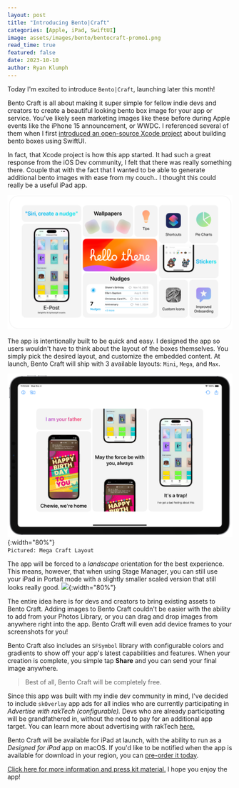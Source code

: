 ```yaml
---
layout: post
title: "Introducing Bento|Craft"
categories: [Apple, iPad, SwiftUI]
image: assets/images/bento/bentocraft-promo1.png
read_time: true
featured: false
date: 2023-10-10
author: Ryan Klumph
---
```


Today I'm excited to introduce `Bento|Craft`, launching later this month! 

Bento Craft is all about making it super simple for fellow indie devs and creators to create a beautiful looking bento box image for your app or service. You've likely seen marketing images like these before during Apple events like the iPhone 15 announcement, or WWDC. I referenced several of them when I first [introduced an open-source Xcode project](https://thatvirtualboy.com/23-swiftui-bento-box/) about building bento boxes using SwiftUI.

In fact, that Xcode project is how this app started. It had such a great response from the iOS Dev community, I felt that there was really something there. Couple that with the fact that I wanted to be able to generate additional bento images with ease from my couch.. I thought this could really be a useful iPad app.

![](/assets/images/bento.png)

The app is intentionally built to be quick and easy. I designed the app so users wouldn't have to think about the layout of the boxes themselves. You simply pick the desired layout, and customize the embedded content. At launch, Bento Craft will ship with 3 available layouts: `Mini`, `Mega`, and `Max`.

![Mega Craft Layout](/assets/images/bento/bento2.png){:width="80%"}  
`Pictured: Mega Craft Layout`  

The app will be forced to a *landscape* orientation for the best experience. This means, however, that when using Stage Manager, you can still use your iPad in Portait mode with a slightly smaller scaled version that still looks really good.
![](/assets/images/bento/bento-tall.png){:width="80%"}  


The entire idea here is for devs and creators to bring existing assets to Bento Craft. Adding images to Bento Craft couldn't be easier with the ability to add from your Photos Library, or you can drag and drop images from anywhere right into the app. Bento Craft will even add device frames to your screenshots for you!

Bento Craft also includes an `SFSymbol` library with configurable colors and gradients to show off your app's latest capabilities and features. When your creation is complete, you simple tap **Share** and you can send your final image anywhere.

>Best of all, Bento Craft will be completely free. 

Since this app was built with my indie dev community in mind, I've decided to include `skOverlay` app ads for all indies who are currently participating in *Advertise with rakTech (configurable).* Devs who are already participating will be grandfathered in, without the need to pay for an additional app target. You can learn more about advertising with rakTech [here.](https://thatvirtualboy.com/23-advertise-with-raktech-apps/) 

Bento Craft will be available for iPad at launch, with the ability to run as a *Designed for iPad* app on macOS. If you'd like to be notified when the app is available for download in your region, you can [pre-order it today](https://apps.apple.com/us/app/bento-craft/id6468541457).

[Click here for more information and press kit material.](https://thatvirtualboy.com/bentocraft) I hope you enjoy the app!
